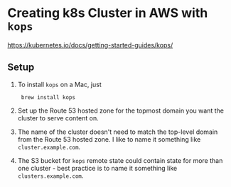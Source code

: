 # Creating k8s Cluster in AWS with `kops`
https://kubernetes.io/docs/getting-started-guides/kops/

## Setup

1. To install `kops` on a Mac, just

        brew install kops

2. Set up the Route 53 hosted zone for the topmost domain you want the cluster
   to serve content on.

3. The name of the cluster doesn't need to match the top-level domain from the
   Route 53 hosted zone. I like to name it something like `cluster.example.com`.

4. The S3 bucket for `kops` remote state could contain state for more than one
   cluster - best practice is to name it something like `clusters.example.com`.


